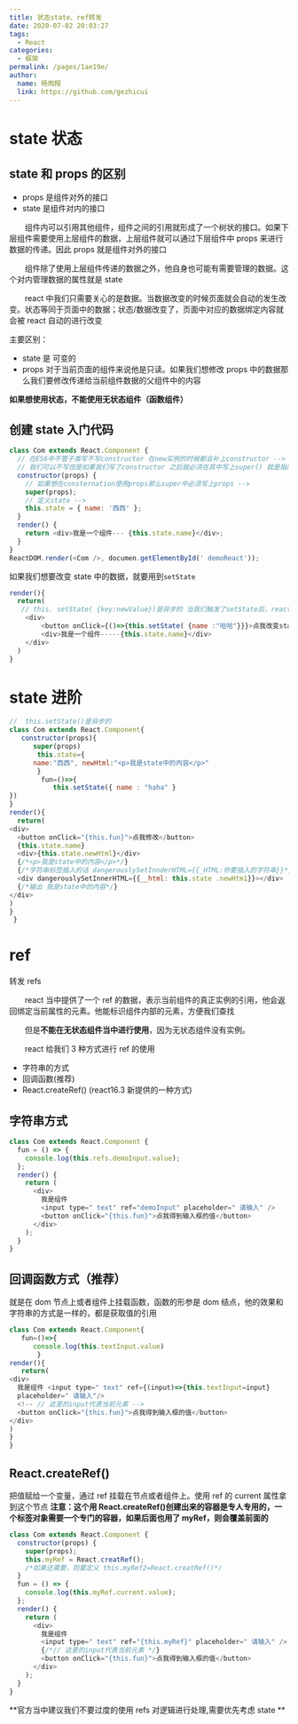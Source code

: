 ```yaml
---
title: 状态state、ref转发
date: 2020-07-02 20:03:27
tags:
  - React
categories:
  - 框架
permalink: /pages/1ae19e/
author:
  name: 杨雨翔
  link: https://github.com/gezhicui
---
```


# state 状态

## state 和 props 的区别

- props 是组件对外的接口
- state 是组件对内的接口

&emsp;&emsp;组件内可以引用其他组件，组件之间的引用就形成了一个树状的接口。如果下层组件需要使用上层组件的数据，上层组件就可以通过下层组件中 props 来进行数据的传递。因此 props 就是组件对外的接口

&emsp;&emsp;组件除了使用上层组件传递的数据之外，他自身也可能有需要管理的数据。这个对内管理数据的属性就是 state

&emsp;&emsp;react 中我们只需要关心的是数据。当数据改变的时候页面就会自动的发生改变。状态等同于页面中的数据；状态/数据改变了，页面中对应的数据绑定内容就会被 react 自动的进行改变

主要区别：

- state 是 可变的
- props 对于当前页面的组件来说他是只读。如果我们想修改 props 中的数据那么我们要修改传递给当前组件数据的父组件中的内容

**如果想使用状态，不能使用无状态组件（函数组件）**

## 创建 state 入门代码

```js
class Com extends React.Component {
  // 在ES6中不管子类写不写constructor 在new实例的时候都会补上constructor -->
  // 我们可以不写但是如果我们写了constructor 之后就必须在其中写上super() 就是指向父类的构造方法 -->
  constructor(props) {
    // 如果想在consternation使用props那么super中必须写上props -->
    super(props);
    // 定义state -->
    this.state = { name: '西西' };
  }
  render() {
    return <div>我是一个组件--- {this.state.name}</div>;
  }
}
ReactDOM.render(<Com />, documen.getElementById(' demoReact'));
```

如果我们想要改变 state 中的数据，就要用到`setState`

```js
render(){
  return(
   // this. setState( {key:newValue})是异步的 当我们触发了setState后，react就会自动的触发render进行数据的渲染 -->
    <div>
        <button onClick={()=>{this.setState( {name :"哈哈"}}}>点我改变state的数据 </button>
        <div>我是一个组件-----{this.state.name}</div>
    </div>
  )
}
```

# state 进阶

```js
//  this.setState()是异步的
class Com extends React.Component{
   constructor(props){
      super(props)
       this.state={
      name:"西西", newHtml:"<p>我是state中的内容</p>"
       }
        fun=()=>{
           this.setState({ name : "haha" }
})
}
render(){
  return(
<div>
  <button onClick="{this.fun}">点我修改</button>
  {this.state.name}
  <div>{this.state.newHtml}</div>
  {/*<p>我是state中的内容</p>*/}
  {/*字符串标签插入的话 dangerouslySetInnderHTML={{_HTML:你要插入的字符串}}*/}
  <div dangerouslySetInnerHTML={{__html: this.state .newHtm1}}></div>
  {/*输出 我是state中的内容*/}
</div>
)
}
 }
```

# ref

转发 refs

&emsp;&emsp;react 当中提供了一个 ref 的数据，表示当前组件的真正实例的引用，他会返回绑定当前属性的元素。他能标识组件内部的元素，方便我们查找

&emsp;&emsp;但是**不能在无状态组件当中进行使用**，因为无状态组件没有实例。

&emsp;&emsp;react 给我们 3 种方式进行 ref 的使用

- 字符串的方式
- 回调函数(推荐)
- React.createRef() (react16.3 新提供的一种方式)

## 字符串方式

```js
class Com extends React.Component {
  fun = () => {
    console.log(this.refs.demoInput.value);
  };
  render() {
    return (
      <div>
        我是组件
        <input type=" text" ref="demoInput" placeholder=" 请输入" />
        <button onClick="{this.fun}">点我得到输入框的值</button>
      </div>
    );
  }
}
```

## 回调函数方式（推荐）

就是在 dom 节点上或者组件上挂载函数，函数的形参是 dom 结点，他的效果和字符串的方式是一样的，都是获取值的引用

```js
class Com extends React.Component{
   fun=()=>{
      console.log(this.textInput.value)
       }
render(){
   return(
<div>
  我是组件 <input type=" text" ref={(input)=>{this.textInput=input}
  placeholder=" 请输入"/>
  <!-- // 这里的input代表当前元素 -->
  <button onClick="{this.fun}">点我得到输入框的值</button>
</div>
)
}
}
```

## React.createRef()

把值赋给一个变量，通过 ref 挂载在节点或者组件上。使用 ref 的 current 属性拿到这个节点
**注意：这个用 React.createRef()创建出来的容器是专人专用的，一个标签对象需要一个专门的容器，如果后面也用了 myRef，则会覆盖前面的**

```js
class Com extends React.Component {
  constructor(props) {
    super(props);
    this.myRef = React.creatRef();
    /*如果还需要，则要定义 this.myRef2=React.creatRef()*/
  }
  fun = () => {
    console.log(this.myRef.current.value);
  };
  render() {
    return (
      <div>
        我是组件
        <input type=" text" ref="{this.myRef}" placeholder=" 请输入" />
        {/*// 这里的input代表当前元素 */}
        <button onClick="{this.fun}">点我得到输入框的值</button>
      </div>
    );
  }
}
```

**官方当中建议我们不要过度的使用 refs 对逻辑进行处理,需要优先考虑 state
**
